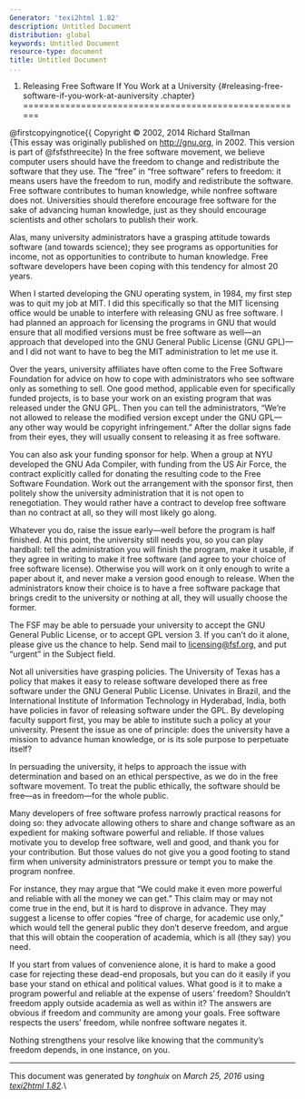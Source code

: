 ```yaml
---
Generator: 'texi2html 1.82'
description: Untitled Document
distribution: global
keywords: Untitled Document
resource-type: document
title: Untitled Document
...
```


1. Releasing Free Software If You Work at a University {#releasing-free-software-if-you-work-at-auniversity .chapter}
======================================================

@firstcopyingnotice{{ Copyright © 2002, 2014 Richard Stallman\
 {This essay was originally published on <http://gnu.org>, in 2002. This
version is part of @fsfsthreecite} In the free software movement, we
believe computer users should have the freedom to change and
redistribute the software that they use. The “free” in “free software”
refers to freedom: it means users have the freedom to run, modify and
redistribute the software. Free software contributes to human knowledge,
while nonfree software does not. Universities should therefore encourage
free software for the sake of advancing human knowledge, just as they
should encourage scientists and other scholars to publish their work.

Alas, many university administrators have a grasping attitude towards
software (and towards science); they see programs as opportunities for
income, not as opportunities to contribute to human knowledge. Free
software developers have been coping with this tendency for almost 20
years.

When I started developing the GNU operating system, in 1984, my first
step was to quit my job at MIT. I did this specifically so that the MIT
licensing office would be unable to interfere with releasing GNU as free
software. I had planned an approach for licensing the programs in GNU
that would ensure that all modified versions must be free software as
well—an approach that developed into the GNU General Public License (GNU
GPL)—and I did not want to have to beg the MIT administration to let me
use it.

Over the years, university affiliates have often come to the Free
Software Foundation for advice on how to cope with administrators who
see software only as something to sell. One good method, applicable even
for specifically funded projects, is to base your work on an existing
program that was released under the GNU GPL. Then you can tell the
administrators, “We’re not allowed to release the modified version
except under the GNU GPL—any other way would be copyright infringement.”
After the dollar signs fade from their eyes, they will usually consent
to releasing it as free software.

You can also ask your funding sponsor for help. When a group at NYU
developed the GNU Ada Compiler, with funding from the US Air Force, the
contract explicitly called for donating the resulting code to the Free
Software Foundation. Work out the arrangement with the sponsor first,
then politely show the university administration that it is not open to
renegotiation. They would rather have a contract to develop free
software than no contract at all, so they will most likely go along.

Whatever you do, raise the issue early—well before the program is half
finished. At this point, the university still needs you, so you can play
hardball: tell the administration you will finish the program, make it
usable, if they agree in writing to make it free software (and agree to
your choice of free software license). Otherwise you will work on it
only enough to write a paper about it, and never make a version good
enough to release. When the administrators know their choice is to have
a free software package that brings credit to the university or nothing
at all, they will usually choose the former.

The FSF may be able to persuade your university to accept the GNU
General Public License, or to accept GPL version 3. If you can’t do it
alone, please give us the chance to help. Send mail to
<licensing@fsf.org>, and put “urgent” in the Subject field.

Not all universities have grasping policies. The University of Texas has
a policy that makes it easy to release software developed there as free
software under the GNU General Public License. Univates in Brazil, and
the International Institute of Information Technology in Hyderabad,
India, both have policies in favor of releasing software under the GPL.
By developing faculty support first, you may be able to institute such a
policy at your university. Present the issue as one of principle: does
the university have a mission to advance human knowledge, or is its sole
purpose to perpetuate itself?

In persuading the university, it helps to approach the issue with
determination and based on an ethical perspective, as we do in the free
software movement. To treat the public ethically, the software should be
free—as in freedom—for the whole public.

Many developers of free software profess narrowly practical reasons for
doing so: they advocate allowing others to share and change software as
an expedient for making software powerful and reliable. If those values
motivate you to develop free software, well and good, and thank you for
your contribution. But those values do not give you a good footing to
stand firm when university administrators pressure or tempt you to make
the program nonfree.

For instance, they may argue that “We could make it even more powerful
and reliable with all the money we can get.” This claim may or may not
come true in the end, but it is hard to disprove in advance. They may
suggest a license to offer copies “free of charge, for academic use
only,” which would tell the general public they don’t deserve freedom,
and argue that this will obtain the cooperation of academia, which is
all (they say) you need.

If you start from values of convenience alone, it is hard to make a good
case for rejecting these dead-end proposals, but you can do it easily if
you base your stand on ethical and political values. What good is it to
make a program powerful and reliable at the expense of users’ freedom?
Shouldn’t freedom apply outside academia as well as within it? The
answers are obvious if freedom and community are among your goals. Free
software respects the users’ freedom, while nonfree software negates it.

Nothing strengthens your resolve like knowing that the community’s
freedom depends, in one instance, on you.

------------------------------------------------------------------------

This document was generated by *tonghuix* on *March 25, 2016* using
[*texi2html 1.82*](http://www.nongnu.org/texi2html/).\
